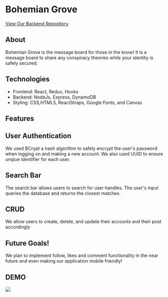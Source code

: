 #  Bohemian Grove
   
   [View Our Backend Repository](https://github.com/RevatureRobert/Project1-BohemianGrove-Backend)

## About
Bohemian Grove is the message board for those in the know! It is a message board to share any conspiracy theories while your identity is safely secured.

## Technologies 
  * Frontend: React, Redux, Hooks
  * Backend: NodeJs, Express, DynamoDB 
  * Styling: CSS,HTML5, ReactStraps, Google Fonts, and Canvas
 
    
## Features 

  ## User Authentication 
  
  We used BCrypt a hash algorithm to safely encrypt the user's password when logging on and making a new account. We also used UUID to ensure unqiue identifier       for each user.
   
  ## Search Bar
  
  The search bar allows users to search for user handles. The user's input queries the database and returns the closest matches.
  
  ## CRUD
  
  We allow users to create, delete, and update their accounts and their post accordingly
  
  
## Future Goals!
  
  We plan to implement follow, likes and comment functionality in the near future and even making our application mobile friendly!

## DEMO

  ![](splash.gif)
